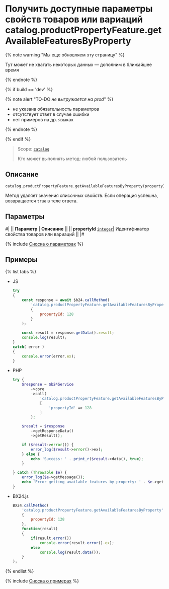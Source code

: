 # Получить доступные параметры свойств товаров или вариаций catalog.productPropertyFeature.getAvailableFeaturesByProperty

{% note warning "Мы еще обновляем эту страницу" %}

Тут может не хватать некоторых данных — дополним в ближайшее время

{% endnote %}

{% if build == 'dev' %}

{% note alert "TO-DO _не выгружается на prod_" %}

- не указана обязательность параметров
- отсутствует ответ в случае ошибки
- нет примеров на др. языках
  
{% endnote %}

{% endif %}

> Scope: [`catalog`](../../scopes/permissions.md)
>
> Кто может выполнять метод: любой пользователь

## Описание

```http
catalog.productPropertyFeature.getAvailableFeaturesByProperty(propertyId)
```

Метод удаляет значения списочных свойств.
Если операция успешна, возвращается `true` в теле ответа.

## Параметры

#|
|| **Параметр** | **Описание** ||
|| **propertyId** 
[`integer`](../../data-types.md)| Идентификатор свойства товаров или вариаций ||
|#

{% include [Сноска о параметрах](../../../_includes/required.md) %}

## Примеры

{% list tabs %}

- JS


    ```js
    try
    {
    	const response = await $b24.callMethod(
    		'catalog.productPropertyFeature.getAvailableFeaturesByProperty',
    		{
    			propertyId: 128
    		}
    	);
    	
    	const result = response.getData().result;
    	console.log(result);
    }
    catch( error )
    {
    	console.error(error.ex);
    }
    ```

- PHP


    ```php
    try {
        $response = $b24Service
            ->core
            ->call(
                'catalog.productPropertyFeature.getAvailableFeaturesByProperty',
                [
                    'propertyId' => 128
                ]
            );
    
        $result = $response
            ->getResponseData()
            ->getResult();
    
        if ($result->error()) {
            error_log($result->error()->ex);
        } else {
            echo 'Success: ' . print_r($result->data(), true);
        }
    
    } catch (Throwable $e) {
        error_log($e->getMessage());
        echo 'Error getting available features by property: ' . $e->getMessage();
    }
    ```

- BX24.js

    ```js
    BX24.callMethod(
        'catalog.productPropertyFeature.getAvailableFeaturesByProperty',
        {
            propertyId: 128
        },
        function(result)
        {
            if(result.error())
                console.error(result.error().ex);
            else
                console.log(result.data());
        }
    );
    ```

{% endlist %}

{% include [Сноска о примерах](../../../_includes/examples.md) %}
